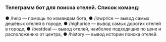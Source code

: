 ### Телеграмм бот для поиска отелей. Список команд:
● /help — помощь по командам бота,
● /lowprice — вывод самых дешёвых отелей в городе,
● /highprice — вывод самых дорогих отелей в городе,
● /bestdeal — вывод отелей, наиболее подходящих по цене и расположению от центра,
● /history — вывод истории поиска отелей.